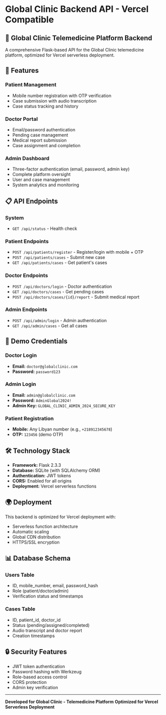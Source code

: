 # Global Clinic Backend API - Vercel Compatible

## 🏥 **Global Clinic Telemedicine Platform Backend**

A comprehensive Flask-based API for the Global Clinic telemedicine platform, optimized for Vercel serverless deployment.

## 🚀 **Features**

### **Patient Management**
- Mobile number registration with OTP verification
- Case submission with audio transcription
- Case status tracking and history

### **Doctor Portal**
- Email/password authentication
- Pending case management
- Medical report submission
- Case assignment and completion

### **Admin Dashboard**
- Three-factor authentication (email, password, admin key)
- Complete platform oversight
- User and case management
- System analytics and monitoring

## 📋 **API Endpoints**

### **System**
- `GET /api/status` - Health check

### **Patient Endpoints**
- `POST /api/patients/register` - Register/login with mobile + OTP
- `POST /api/patients/cases` - Submit new case
- `GET /api/patients/cases` - Get patient's cases

### **Doctor Endpoints**
- `POST /api/doctors/login` - Doctor authentication
- `GET /api/doctors/cases` - Get pending cases
- `POST /api/doctors/cases/{id}/report` - Submit medical report

### **Admin Endpoints**
- `POST /api/admin/login` - Admin authentication
- `GET /api/admin/cases` - Get all cases

## 🔐 **Demo Credentials**

### **Doctor Login**
- **Email:** `doctor@globalclinic.com`
- **Password:** `password123`

### **Admin Login**
- **Email:** `admin@globalclinic.com`
- **Password:** `AdminGlobal2024!`
- **Admin Key:** `GLOBAL_CLINIC_ADMIN_2024_SECURE_KEY`

### **Patient Registration**
- **Mobile:** Any Libyan number (e.g., `+218912345678`)
- **OTP:** `123456` (demo OTP)

## 🛠 **Technology Stack**

- **Framework:** Flask 2.3.3
- **Database:** SQLite (with SQLAlchemy ORM)
- **Authentication:** JWT tokens
- **CORS:** Enabled for all origins
- **Deployment:** Vercel serverless functions

## 🌍 **Deployment**

This backend is optimized for Vercel deployment with:
- Serverless function architecture
- Automatic scaling
- Global CDN distribution
- HTTPS/SSL encryption

## 📊 **Database Schema**

### **Users Table**
- ID, mobile_number, email, password_hash
- Role (patient/doctor/admin)
- Verification status and timestamps

### **Cases Table**
- ID, patient_id, doctor_id
- Status (pending/assigned/completed)
- Audio transcript and doctor report
- Creation timestamps

## 🔒 **Security Features**

- JWT token authentication
- Password hashing with Werkzeug
- Role-based access control
- CORS protection
- Admin key verification

---

**Developed for Global Clinic - Telemedicine Platform**
**Optimized for Vercel Serverless Deployment**

